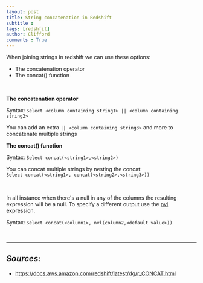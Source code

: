 ```yaml
---
layout: post
title: String concatenation in Redshift
subtitle :  
tags: [redshfit]
author: Clifford
comments : True
---
```



When joining strings in redshift we can use these options:   
- The concatenation operator
- The concat() function

<br>

**The concatenation operator**  

Syntax: `Select <column containing string1> || <column containing string2>`  
  
You can add an extra `|| <column containing string3>` and more to concatenate multiple strings
<br>

**The concat() function**   

Syntax: `Select concat(<string1>,<string2>)`   
  
You can concat multiple strings by nesting the concat:  
`Select concat(<string1>, concat(<string2>,<string3>))`  

<br>

In all instance when there's a null in any of the columns the resulting expression will be a null. To specify a different output use the [nvl](https://docs.aws.amazon.com/redshift/latest/dg/r_NVL_function.html) expression.  

Syntax: `Select concat(<column1>, nvl(column2,<default value>))`   

<br>

<hr>

## _Sources:_
- <https://docs.aws.amazon.com/redshift/latest/dg/r_CONCAT.html>